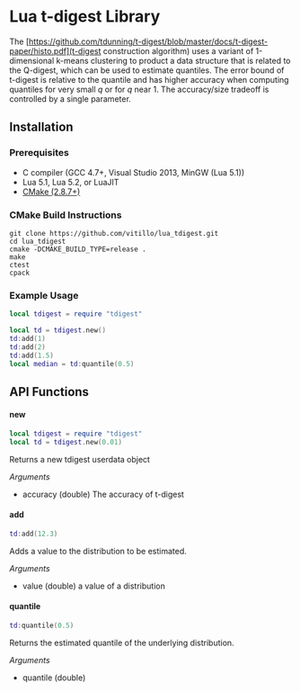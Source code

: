 Lua t-digest Library
====================
The [https://github.com/tdunning/t-digest/blob/master/docs/t-digest-paper/histo.pdf](t-digest construction algorithm) uses a variant of 1-dimensional k-means clustering to product a data structure that is related to the Q-digest, which can be used to estimate quantiles. The error bound of t-digest is relative to the quantile and has higher accuracy when computing quantiles for very small *q* or for *q* near 1. The accuracy/size tradeoff is controlled by a single parameter.

## Installation

### Prerequisites
* C compiler (GCC 4.7+, Visual Studio 2013, MinGW (Lua 5.1))
* Lua 5.1, Lua 5.2, or LuaJIT
* [CMake (2.8.7+)](http://cmake.org/cmake/resources/software.html)

### CMake Build Instructions
    git clone https://github.com/vitillo/lua_tdigest.git
    cd lua_tdigest
    cmake -DCMAKE_BUILD_TYPE=release .
    make
    ctest
    cpack

### Example Usage
```lua
local tdigest = require "tdigest"

local td = tdigest.new()
td:add(1)
td:add(2)
td:add(1.5)
local median = td:quantile(0.5)

```

## API Functions
#### new
```lua
local tdigest = require "tdigest"
local td = tdigest.new(0.01)
```

Returns a new tdigest userdata object

*Arguments*
- accuracy (double) The accuracy of t-digest

#### add
```lua
td:add(12.3)
```

Adds a value to the distribution to be estimated.

*Arguments*
- value (double) a value of a distribution

#### quantile
```lua
td:quantile(0.5)
```

Returns the estimated quantile of the underlying distribution.

*Arguments*
- quantile (double)
